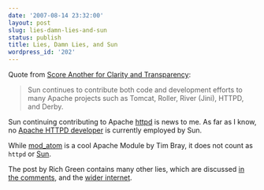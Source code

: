 ```yaml
---
date: '2007-08-14 23:32:00'
layout: post
slug: lies-damn-lies-and-sun
status: publish
title: Lies, Damn Lies, and Sun
wordpress_id: '202'
---
```


Quote from [
Score Another for Clarity and Transparency](http://blogs.sun.com/richgreen/entry/score_another_for_clarity_and):


> Sun continues to contribute both code and development efforts to many Apache projects such as Tomcat, Roller, River (Jini), HTTPD, and Derby.




Sun continuing contributing to Apache [httpd](http://httpd.apache.org/) is news to me. As far as I know, no [Apache HTTPD developer](http://httpd.apache.org/contributors/) is currently employed by Sun.





While [mod_atom](http://www.tbray.org/ongoing/What/Technology/mod_atom/) is a cool Apache Module by Tim Bray,  it does not count as `httpd` or [Sun](http://www.sun.com/).





The post by Rich Green contains many other lies, which are discussed [in the comments](http://blogs.sun.com/richgreen/entry/score_another_for_clarity_and#comment-1186774763000), and the [wider internet](http://kasparov.skife.org/blog/2007/08/10/).



